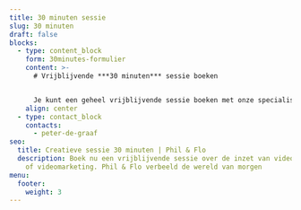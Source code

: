 ```yaml
---
title: 30 minuten sessie
slug: 30 minuten
draft: false
blocks:
  - type: content_block
    form: 30minutes-formulier
    content: >-
      # Vrijblijvende ***30 minuten*** sessie boeken


      Je kunt een geheel vrijblijvende sessie boeken met onze specialisten, over de inzet van video, animatie of videomarketing.
    align: center
  - type: contact_block
    contacts:
      - peter-de-graaf
seo:
  title: Creatieve sessie 30 minuten | Phil & Flo
  description: Boek nu een vrijblijvende sessie over de inzet van video, animatie
    of videomarketing. Phil & Flo verbeeld de wereld van morgen
menu:
  footer:
    weight: 3
---
```

